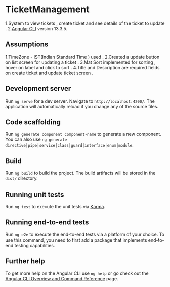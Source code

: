 # TicketManagement

1.System to view tickets , create ticket and see details of the ticket to update .
2.[Angular CLI](https://github.com/angular/angular-cli) version 13.3.5.

## Assumptions 

1.TimeZone - IST(Indian Standard Time ) used .
2.Created a update button on list screen for updating a ticket .
3.Mat Sort implemented for sorting , hover on label and click to sort .
4.Title and Description are required fields on create ticket and update ticket screen . 

## Development server

Run `ng serve` for a dev server. Navigate to `http://localhost:4200/`. The application will automatically reload if you change any of the source files.

## Code scaffolding

Run `ng generate component component-name` to generate a new component. You can also use `ng generate directive|pipe|service|class|guard|interface|enum|module`.

## Build

Run `ng build` to build the project. The build artifacts will be stored in the `dist/` directory.

## Running unit tests

Run `ng test` to execute the unit tests via [Karma](https://karma-runner.github.io).

## Running end-to-end tests

Run `ng e2e` to execute the end-to-end tests via a platform of your choice. To use this command, you need to first add a package that implements end-to-end testing capabilities.

## Further help

To get more help on the Angular CLI use `ng help` or go check out the [Angular CLI Overview and Command Reference](https://angular.io/cli) page.


